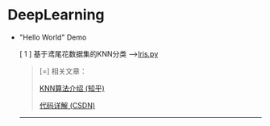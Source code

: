 # DeepLearning

* "Hello World" Demo

    [ 1 ] 基于鸢尾花数据集的KNN分类 -->[lris.py](https://github.com/whitejoce/DeepLearning/blob/main/Code/lris.py) 
        
     > [=] 相关文章：
     >
     > [KNN算法介绍 (知乎)](https://zhuanlan.zhihu.com/p/143092725)
     >
     > [代码详解 (CSDN)](https://blog.csdn.net/hqllqh/article/details/108914072)
    
    ***
